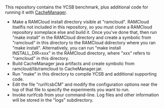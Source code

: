 This repository contains the YCSB benchmark, plus additional code for running it with [CacheManager](https://github.com/jigarkb/CacheManager).

* Make a RAMCloud install directory visible at "ramcloud". RAMCloud itselfis not included in this repository, so you must clone a RAMCloud repository someplace else and build it. Once you've done that, then run "make install" in the RAMCloud directory and create a symbolic from "ramcloud" in this directory to the RAMCloud ddirectory where you ran "make install". Alternatively, you can run "make install INSTALL_DIR=xxx" in the RAMCloud directory, where "xxx" refers to "ramcloud" in this directory.
* Build CacheManager java artifacts and create symbolic from ramcloud/lib/ramcloud to CacheManager.jar.
* Run "make" in this directory to compile YCSB and additional supporting code.
* Edit the file "runYcsbCM" and modify the configuration options near the top of that file to specify the experiments you want to run. 
* Invoke runYcsb from your command-line. Log files and other information
  will be stored in the "logs" subdirectory.
